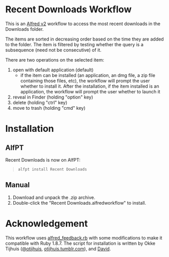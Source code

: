 # Recent Downloads Workflow
This is an [Alfred v2](http://www.alfredapp.com) workflow to access
the most recent downloads in the Downloads folder.

The items are sorted in decreasing order based on the time they
are added to the folder. The item is filtered by testing whether
the query is a subsequence (need not be consecutive) of it.  

There are two operations on the selected item:

1. open with default application (default)
   - if the item can be installed (an application, an dmg file, a zip
   file containing those files, etc), the workflow will prompt the user
   whether to install it. After the installation, if the item installed
   is an application, the workflow will prompt the user whether to launch
   it
2. reveal in Finder (holding "option" key)
3. delete (holding "ctrl" key)
4. move to trash (holding "cmd" key)

# Installation
## AlfPT
Recent Downloads is now on AlfPT:
    
>    `alfpt install Recent Downloads`

## Manual
1. Download and unpack the .zip archive.
2. Double-click the "Recent Downloads.alfredworkflow" to install.

# Acknowledgement
This workflow uses [alfred_feedback.rb](https://gist.github.com/4555836)
with some modifications to make it compatible with Ruby 1.8.7.
The script for installation is written by Okke Tijhuis ([@otijhuis](https://twitter.com/@otijhuis),
[otijhuis.tumblr.com](http://otijhuis.tumblr.com)), and [David](http://jdfwarrior.tumblr.com).
